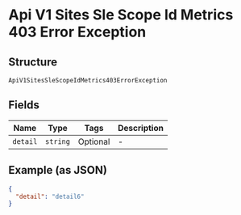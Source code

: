 
# Api V1 Sites Sle Scope Id Metrics 403 Error Exception

## Structure

`ApiV1SitesSleScopeIdMetrics403ErrorException`

## Fields

| Name | Type | Tags | Description |
|  --- | --- | --- | --- |
| `detail` | `string` | Optional | - |

## Example (as JSON)

```json
{
  "detail": "detail6"
}
```

